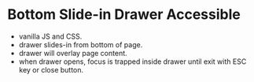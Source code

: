 # Bottom Slide-in Drawer Accessible

- vanilla JS and CSS.
- drawer slides-in from bottom of page.
- drawer will overlay page content.
- when drawer opens, focus is trapped inside drawer until exit with ESC key or close button.
